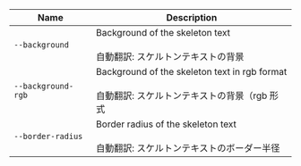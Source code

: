 | Name               | Description                                                                                           |
| ------------------ | ----------------------------------------------------------------------------------------------------- |
| `--background`     | Background of the skeleton text<br /><br />自動翻訳: スケルトンテキストの背景                         |
| `--background-rgb` | Background of the skeleton text in rgb format<br /><br />自動翻訳: スケルトンテキストの背景（rgb 形式 |
| `--border-radius`  | Border radius of the skeleton text<br /><br />自動翻訳: スケルトンテキストのボーダー半径              |
